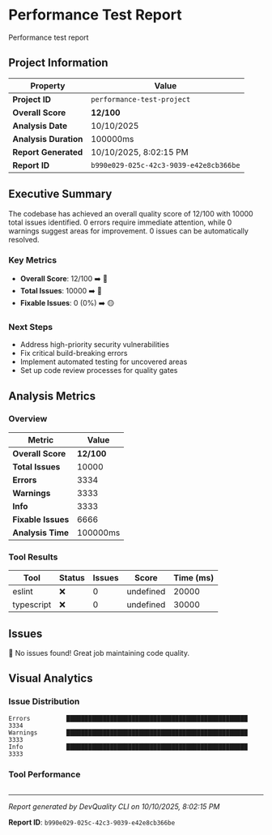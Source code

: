 # Performance Test Report

Performance test report

## Project Information

| Property | Value |
|----------|-------|
| **Project ID** | `performance-test-project` |
| **Overall Score** | **12/100** |
| **Analysis Date** | 10/10/2025 |
| **Analysis Duration** | 100000ms |
| **Report Generated** | 10/10/2025, 8:02:15 PM |
| **Report ID** | `b990e029-025c-42c3-9039-e42e8cb366be` |

## Executive Summary

The codebase has achieved an overall quality score of 12/100 with 10000 total issues identified. 0 errors require immediate attention, while 0 warnings suggest areas for improvement. 0 issues can be automatically resolved.

### Key Metrics

- **Overall Score**: 12/100 ➡️ 🔴
- **Total Issues**: 10000 ➡️ 🔴
- **Fixable Issues**: 0 (0%) ➡️ 🟡

### Next Steps

- Address high\-priority security vulnerabilities
- Fix critical build\-breaking errors
- Implement automated testing for uncovered areas
- Set up code review processes for quality gates

## Analysis Metrics

### Overview

| Metric | Value |
|--------|-------|
| **Overall Score** | **12/100** |
| **Total Issues** | 10000 |
| **Errors** | 3334 |
| **Warnings** | 3333 |
| **Info** | 3333 |
| **Fixable Issues** | 6666 |
| **Analysis Time** | 100000ms |

### Tool Results

| Tool | Status | Issues | Score | Time (ms) |
|------|--------|--------|-------|-----------|
| eslint | ❌ | 0 | undefined | 20000 |
| typescript | ❌ | 0 | undefined | 30000 |

## Issues

🎉 No issues found! Great job maintaining code quality.

## Visual Analytics

### Issue Distribution

```
Errors          ██████████████████████████████████████████████████ 3334
Warnings        ██████████████████████████████████████████████████ 3333
Info            ██████████████████████████████████████████████████ 3333
```

### Tool Performance

```

```

---

*Report generated by DevQuality CLI on 10/10/2025, 8:02:15 PM*

**Report ID**: `b990e029-025c-42c3-9039-e42e8cb366be`
